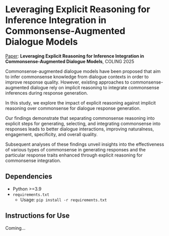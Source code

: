 # Leveraging Explicit Reasoning for Inference Integration in Commonsense-Augmented Dialogue Models

[Paper](https://aclanthology.org/2025.coling-main.152/): **Leveraging Explicit Reasoning for Inference Integration in Commonsense-Augmented Dialogue Models**, COLING 2025

Commonsense-augmented dialogue models have been proposed that aim to infer commonsense knowledge from dialogue contexts in order to improve response quality. However, existing approaches to commonsense-augmented dialogue rely on implicit reasoning to integrate commonsense inferences during response generation. 

In this study, we explore the impact of explicit reasoning against implicit reasoning over commonsense for dialogue response generation. 

Our findings demonstrate that separating commonsense reasoning into explicit steps for generating, selecting, and integrating commonsense into responses leads to better dialogue interactions, improving naturalness, engagement, specificity, and overall quality. 

Subsequent analyses of these findings unveil insights into the effectiveness of various types of commonsense in generating responses and the particular response traits enhanced through explicit reasoning for commonsense integration. 

## Dependencies

* Python >=3.9
* `requirements.txt`
    * Usage: `pip install -r requirements.txt`

## Instructions for Use
Coming...
